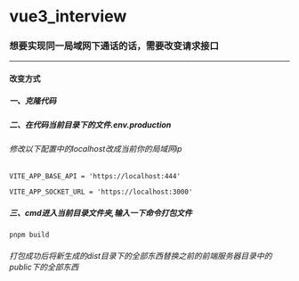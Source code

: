 # vue3_interview

### 想要实现同一局域网下通话的话，需要改变请求接口

---

#### 改变方式

##### 一、克隆代码

##### 二、在代码当前目录下的文件.env.production

###### 修改以下配置中的localhost改成当前你的局域网ip

`VITE_APP_BASE_API = 'https://localhost:444'`

`VITE_APP_SOCKET_URL = 'https://localhost:3000'`

##### 三、cmd进入当前目录文件夹,输入一下命令打包文件

```sh
pnpm build
```

###### 打包成功后将新生成的dist目录下的全部东西替换之前的前端服务器目录中的public下的全部东西
